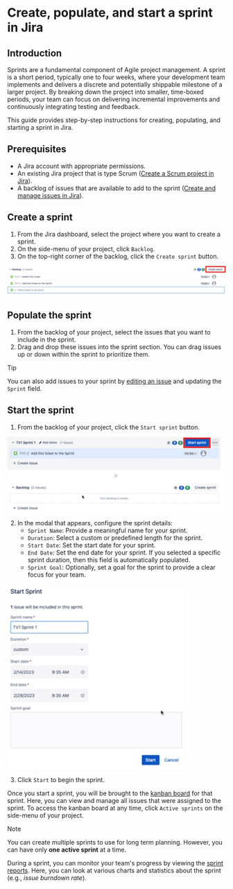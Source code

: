 # Create, populate, and start a sprint in Jira

## Introduction
Sprints are a fundamental component of Agile project management. 
A sprint is a short period, typically one to four weeks, where your development team implements and delivers a discrete and potentially shippable milestone of a larger project.
By breaking down the project into smaller, time-boxed periods, your team can focus on delivering incremental improvements and continuously integrating testing and feedback. 

This guide provides step-by-step instructions for creating, populating, and starting a sprint in Jira.

## Prerequisites
* A Jira account with appropriate permissions.
* An existing Jira project that is type Scrum ([Create a Scrum project in Jira](www.google.com)).
* A backlog of issues that are available to add to the sprint ([Create and manage issues in Jira](www.google.com)).
   
## Create a sprint
1. From the Jira dashboard, select the project where you want to create a sprint.
2. On the side-menu of your project, click `Backlog`.
3. On the top-right corner of the backlog, click the `Create sprint` button.

![create sprint](images/create_sprint.jpg "Create sprint")

## Populate the sprint
1. From the backlog of your project, select the issues that you want to include in the sprint.
2. Drag and drop these issues into the sprint section. You can drag issues up or down within the sprint to prioritize them.

> [!TIP]
> You can also add issues to your sprint by [editing an issue](www.google.com) and updating the `Sprint` field.

## Start the sprint
1. From the backlog of your project, click the `Start sprint` button.

![start sprint](images/start_sprint.jpg "start sprint")

2. In the modal that appears, configure the sprint details:
   * `Sprint Name`: Provide a meaningful name for your sprint.
   * `Duration`: Select a custom or predefined length for the sprint. 
   * `Start Date`: Set the start date for your sprint.
   * `End Date`: Set the end date for your sprint. If you selected a specific sprint duration, then this field is automatically populated.
   * `Sprint Goal`: Optionally, set a goal for the sprint to provide a clear focus for your team.
  
![sprint details](images/sprint_details.jpg "sprint details")

3. Click `Start` to begin the sprint.

Once you start a sprint, you will be brought to the [kanban board](www.google.com) for that sprint. Here, you can view and manage all issues that were assigned to the sprint. 
To access the kanban board at any time, click `Active sprints` on the side-menu of your project.

> [!NOTE]
> You can create multiple sprints to use for long term planning. However, you can have only **one active sprint** at a time.

During a sprint, you can monitor your team's progress by viewing the [sprint reports](wwww.google.com). 
Here, you can look at various charts and statistics about the sprint (e.g., *issue burndown rate*). 
